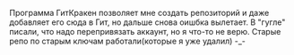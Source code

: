 Программа ГитКракен позволяет мне создать репозиторий и даже добавляет его сюда в Гит, но дальше снова оишбка вылетает. В "гугле" писали, что надо перепривязать аккаунт, но я что-то не верю. Старые репо по старым ключам работали(которые я уже удалил) -_-
